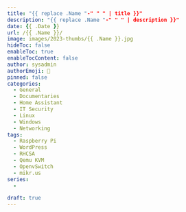 ```yaml
---
title: "{{ replace .Name "-" " " | title }}"
description: "{{ replace .Name "-" " " | description }}"
date: {{ .Date }}
url: /{{ .Name }}/
image: images/2023-thumbs/{{ .Name }}.jpg
hideToc: false
enableToc: true
enableTocContent: false
author: sysadmin
authorEmoji: 🐧
pinned: false
categories:
  - General
  - Documentaries
  - Home Assistant
  - IT Security
  - Linux
  - Windows
  - Networking
tags:
  - Raspberry Pi
  - WordPress
  - RHCSA
  - Qemu KVM
  - OpenvSwitch
  - mikr.us
series:
  -

draft: true
---
```

